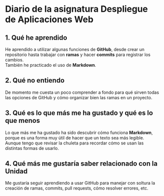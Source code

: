 # Diario de la asignatura Despliegue de Aplicaciones Web

## 1. Qué he aprendido
He aprendido a utilizar algunas funciones de **GitHub**, desde crear un repositorio hasta trabajar con **ramas** y hacer **commits** para registrar los cambios.  
También he practicado el uso de **Markdown**. 

## 2. Qué no entiendo
De momento me cuesta un poco comprender a fondo para qué sirven todas las opciones de GitHub y cómo organizar bien las ramas en un proyecto.  

## 3. Qué es lo que más me ha gustado y qué es lo que menos
Lo que más me ha gustado ha sido descubrir cómo funciona **Markdown**, porque es una forma muy útil de hacer que un texto sea más legible. Aunque tengo que revisar la chuleta para recordar cómo se usan las distintas formas de usarlo.

## 4. Qué más me gustaría saber relacionado con la Unidad
Me gustaría seguir aprendiendo a usar GitHub para manejar con soltura la creación de ramas, commits, pull requests, cómo resolver errores, etc.  

